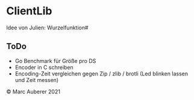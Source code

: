 # ClientLib

Idee von Julien: Wurzelfunktion#

## ToDo
- Go Benchmark für Größe pro DS
- Encoder in C schreiben
- Encoding-Zeit vergleichen gegen Zip / zlib / brotli (Led blinken lassen und Zeit messen)

© Marc Auberer 2021